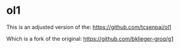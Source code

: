 # ol1

This is an adjusted version of the:
https://github.com/tcsenpai/ol1

Which is a fork of the original:
https://github.com/bklieger-groq/g1